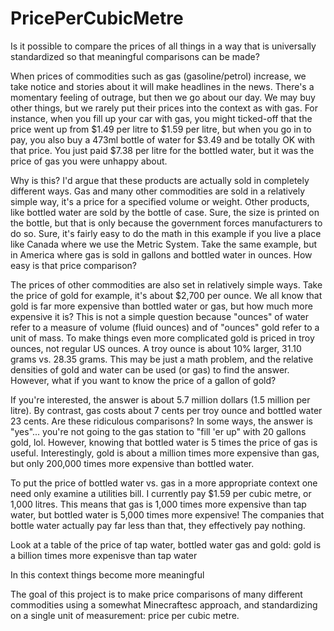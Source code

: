 # PricePerCubicMetre

Is it possible to compare the prices of all things in a way that is universally standardized so that meaningful comparisons can be made?

When prices of commodities such as gas (gasoline/petrol) increase, we take notice and stories about it will make headlines in the news. There's a momentary feeling of outrage, but then we go about our day. We may buy other things, but we rarely put their prices into the context as with gas. For instance, when you fill up your car with gas, you might ticked-off that the price went up from $1.49 per litre to $1.59 per litre, but when you go in to pay, you also buy a 473ml bottle of water for $3.49 and be totally OK with that price. You just paid $7.38 per litre for the bottled water, but it was the price of gas you were unhappy about.

 Why is this? I'd argue that these products are actually sold in completely different ways. Gas and many other commodities are sold in a relatively simple way, it's a price for a specified volume or weight. Other products, like bottled water are sold by the bottle of case. Sure, the size is printed on the bottle, but that is only because the government forces manufacturers to do so. Sure, it's fairly easy to do the math in this example if you live a place like Canada where we use the Metric System. Take the same example, but in America where gas is sold in gallons and bottled water in ounces. How easy is that price comparison? 

The prices of other commodities are also set in relatively simple ways. Take the price of gold for example, it's about $2,700 per ounce. We all know that gold is far more expensive than bottled water or gas, but how much more expensive it is? This is not a simple question because "ounces" of water refer to a measure of volume (fluid ounces) and of "ounces" gold refer to a unit of mass. To make things even more complicated gold is priced in troy ounces, not regular US ounces. A troy ounce is about 10% larger, 31.10 grams vs. 28.35 grams. This may be just a math problem, and the relative densities of gold and water can be used (or gas) to find the answer. However, what if you want to know the price of a gallon of gold?

If you're interested, the answer is about 5.7 million dollars (1.5 million per litre). By contrast, gas costs about 7 cents per troy ounce and bottled water 23 cents. Are these ridiculous comparisons? In some ways, the answer is "yes"... you're not going to the gas station to "fill 'er up" with 20 gallons gold, lol. However, knowing that bottled water is 5 times the price of gas is useful. Interestingly, gold is about a million times more expensive than gas, but only 200,000 times more expensive than bottled water.

To put the price of bottled water vs. gas in a more appropriate context one need only examine a utilities bill. I currently pay $1.59 per cubic metre, or 1,000 litres. This means that gas is 1,000 times more expensive than tap water, but bottled water is 5,000 times more expensive! The companies that bottle water actually pay far less than that, they effectively pay nothing.

Look at a table of the price of tap water, bottled water gas and gold:
gold is a billion times more expenisve than tap water

In this context things become more meaningful 


The goal of this project is to make price comparisons of many different commodities using a somewhat Minecraftesc approach, and standardizing on a single unit of measurement: price per cubic metre.

